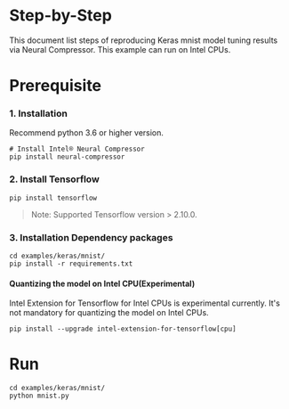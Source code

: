 Step-by-Step
============

This document list steps of reproducing Keras mnist model tuning results via Neural Compressor.
This example can run on Intel CPUs.

# Prerequisite

### 1. Installation
Recommend python 3.6 or higher version.

```shell
# Install Intel® Neural Compressor
pip install neural-compressor
```

### 2. Install Tensorflow
```shell
pip install tensorflow
```
> Note: Supported Tensorflow version > 2.10.0.

### 3. Installation Dependency packages
```shell
cd examples/keras/mnist/
pip install -r requirements.txt
```

#### Quantizing the model on Intel CPU(Experimental)
Intel Extension for Tensorflow for Intel CPUs is experimental currently. It's not mandatory for quantizing the model on Intel CPUs.

```shell
pip install --upgrade intel-extension-for-tensorflow[cpu]
```

# Run

  ```shell
  cd examples/keras/mnist/
  python mnist.py
  ```
